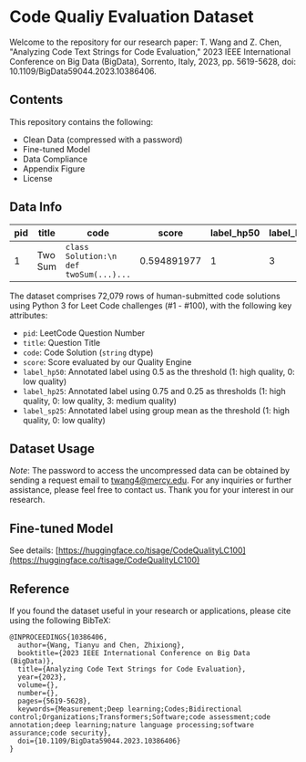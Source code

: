 # Code Qualiy Evaluation Dataset
Welcome to the repository for our research paper: T. Wang and Z. Chen, "Analyzing Code Text Strings for Code Evaluation," 2023 IEEE International Conference on Big Data (BigData), Sorrento, Italy, 2023, pp. 5619-5628, doi: 10.1109/BigData59044.2023.10386406.

## Contents
This repository contains the following:
- Clean Data (compressed with a password)
- Fine-tuned Model
- Data Compliance
- Appendix Figure
- License

## Data Info

| pid | title     | code                                        | score         | label_hp50 | label_hp25 | label_sp25 |
|-----|-----------|---------------------------------------------|---------------|------------|------------|------------|
| 1   | Two Sum   | ```class Solution:\n def twoSum(...)...``` | 0.594891977   | 1          | 3          | 0          |

The dataset comprises 72,079 rows of human-submitted code solutions using Python 3 for Leet Code challenges (#1 - #100), with the following key attributes:
- `pid`: LeetCode Question Number
- `title`: Question Title
- `code`: Code Solution (`string` dtype)
- `score`: Score evaluated by our Quality Engine
- `label_hp50`: Annotated label using 0.5 as the threshold (1: high quality, 0: low quality)
- `label_hp25`: Annotated label using 0.75 and 0.25 as thresholds (1: high quality, 0: low quality, 3: medium quality)
- `label_sp25`: Annotated label using group mean as the threshold (1: high quality, 0: low quality)

## Dataset Usage
*Note*: The password to access the uncompressed data can be obtained by sending a request email to twang4@mercy.edu. For any inquiries or further assistance, please feel free to contact us. Thank you for your interest in our research.

## Fine-tuned Model
See details:
[https://huggingface.co/tisage/CodeQualityLC100](https://huggingface.co/tisage/CodeQualityLC100)

## Reference
If you found the dataset useful in your research or applications, please cite using the following BibTeX:
```
@INPROCEEDINGS{10386406,
  author={Wang, Tianyu and Chen, Zhixiong},
  booktitle={2023 IEEE International Conference on Big Data (BigData)}, 
  title={Analyzing Code Text Strings for Code Evaluation}, 
  year={2023},
  volume={},
  number={},
  pages={5619-5628},
  keywords={Measurement;Deep learning;Codes;Bidirectional control;Organizations;Transformers;Software;code assessment;code annotation;deep learning;nature language processing;software assurance;code security},
  doi={10.1109/BigData59044.2023.10386406}
}
```
